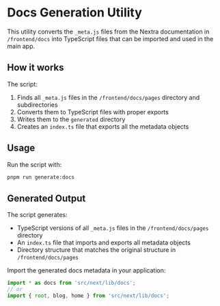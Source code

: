 # Docs Generation Utility

This utility converts the `_meta.js` files from the Nextra documentation in `/frontend/docs` into TypeScript files that can be imported and used in the main app.

## How it works

The script:
1. Finds all `_meta.js` files in the `/frontend/docs/pages` directory and subdirectories
2. Converts them to TypeScript files with proper exports
3. Writes them to the `generated` directory
4. Creates an `index.ts` file that exports all the metadata objects

## Usage

Run the script with:

```bash
pnpm run generate:docs
```

## Generated Output

The script generates:
- TypeScript versions of all `_meta.js` files in the `/frontend/docs/pages` directory
- An `index.ts` file that imports and exports all metadata objects
- Directory structure that matches the original structure in `/frontend/docs/pages`

Import the generated docs metadata in your application:

```typescript
import * as docs from 'src/next/lib/docs';
// or
import { root, blog, home } from 'src/next/lib/docs';
```
